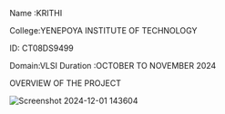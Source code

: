 Name :KRITHI                                                                                                                                                                                            

College:YENEPOYA INSTITUTE OF TECHNOLOGY

ID: CT08DS9499

Domain:VLSI
Duration :OCTOBER TO NOVEMBER 2024




OVERVIEW OF THE PROJECT






![Screenshot 2024-12-01 143604](https://github.com/user-attachments/assets/212ae230-e3ba-40a1-be9f-7ba5ae45c07b)

